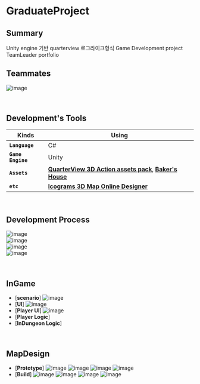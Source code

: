# GraduateProject
## Summary
Unity engine 기반 quarterview 로그라이크형식 Game Development project
TeamLeader portfolio

## Teammates

![image](https://user-images.githubusercontent.com/80614927/143538186-31987473-0b1b-408c-b994-3bfdb74c859d.png)

<br/>

## Development's Tools

|Kinds         |Using |
|-------------|--------------|
|**`Language`**   |C#       |
|**`Game Engine`**|Unity    |
|**`Assets`**|[**QuarterView 3D Action assets pack**](https://assetstore.unity.com/packages/3d/characters/quarter-view-3d-action-assets-pack-188720), [**Baker's House**](https://assetstore.unity.com/packages/3d/environments/fantasy/baker-s-house-26443)|
|**`etc`**|[**Icograms 3D Map Online Designer**](https://icograms.com/designer#)|

<br/>

## Development Process
![image](https://user-images.githubusercontent.com/80614927/143541718-e67247c1-23ce-43c8-b92a-25be5cf77c3b.png)   
![image](https://user-images.githubusercontent.com/80614927/143541890-0fba933a-0e14-441c-bae7-30d2629e9483.png)   
![image](https://user-images.githubusercontent.com/80614927/143541997-3084240d-d72e-44f4-920c-27f7970f8311.png)   
![image](https://user-images.githubusercontent.com/80614927/143542049-d86228b4-4819-42c4-a130-e42c1822783c.png)   

<br/>

## InGame
* [**scenario**]
![image](https://user-images.githubusercontent.com/80614927/193030683-04b77ebf-27ad-4950-aa25-f2432809b9e6.png)
* [**UI**]
![image](https://user-images.githubusercontent.com/80614927/143677832-ed422251-b684-41bf-b5f9-12311ac67416.png)
* [**Player UI**]
![image](https://user-images.githubusercontent.com/80614927/143677742-8d85dd7f-57bb-4f65-ba9c-dad540f22ff0.png)   
* [**Player Logic**]
* [**InDungeon Logic**]

<br/>

## MapDesign
* [**Prototype**]
![image](https://user-images.githubusercontent.com/80614927/193028127-41d00cc4-e043-4ade-9637-5d2feaf6f3ef.png)
![image](https://user-images.githubusercontent.com/80614927/193028280-d92cbf6b-3fbe-4fdb-b005-1e8791d5a242.png)
![image](https://user-images.githubusercontent.com/80614927/193028409-7defdcf7-aa3e-40dd-a59a-9192f1ca2ad3.png)
![image](https://user-images.githubusercontent.com/80614927/193028439-f3bc0477-da83-468e-bc25-2892e1c9c828.png)
* [**Build**]
![image](https://user-images.githubusercontent.com/80614927/193028466-8ff1713b-858f-4bd4-a9ee-9b3328b024bd.png)
![image](https://user-images.githubusercontent.com/80614927/193028488-dca8846b-f4a8-4fdb-b151-27f4ec8589d4.png)
![image](https://user-images.githubusercontent.com/80614927/193028515-27f1571e-9f0f-4931-a578-c28097380c6a.png)
![image](https://user-images.githubusercontent.com/80614927/193028541-30508387-7f7c-4d10-b84f-6b464327d961.png)
<br/>
